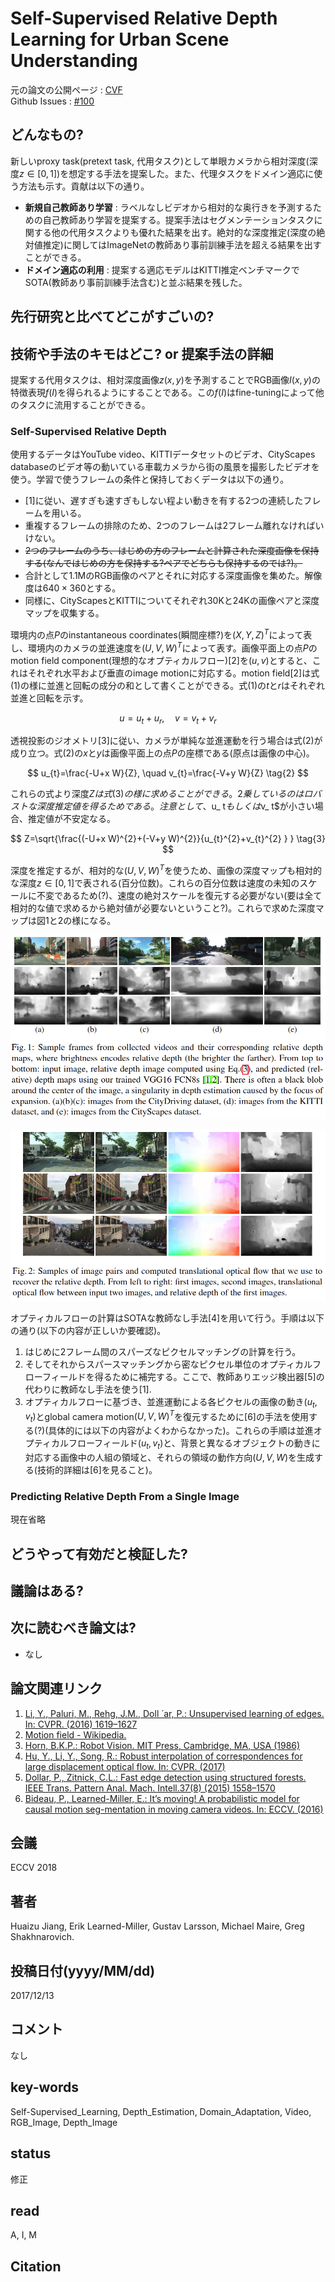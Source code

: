 # Self-Supervised Relative Depth Learning for Urban Scene Understanding

元の論文の公開ページ : [CVF](http://openaccess.thecvf.com/content_ECCV_2018/html/Huaizu_Jiang_Self-Supervised_Relative_Depth_ECCV_2018_paper.html)  
Github Issues : [#100](https://github.com/Obarads/obarads.github.io/issues/100)

## どんなもの?
新しいproxy task(pretext task, 代用タスク)として単眼カメラから相対深度(深度$z\in[0,1]$)を想定する手法を提案した。また、代理タスクをドメイン適応に使う方法も示す。貢献は以下の通り。

- **新規自己教師あり学習** : ラベルなしビデオから相対的な奥行きを予測するための自己教師あり学習を提案する。提案手法はセグメンテーションタスクに関する他の代用タスクよりも優れた結果を出す。絶対的な深度推定(深度の絶対値推定)に関してはImageNetの教師あり事前訓練手法を超える結果を出すことができる。
- **ドメイン適応の利用** : 提案する適応モデルはKITTI推定ベンチマークでSOTA(教師あり事前訓練手法含む)と並ぶ結果を残した。

## 先行研究と比べてどこがすごいの?

## 技術や手法のキモはどこ? or 提案手法の詳細
提案する代用タスクは、相対深度画像$z(x,y)$を予測することでRGB画像$I(x,y)$の特徴表現$f(I)$を得られるようにすることである。この$f(I)$はfine-tuningによって他のタスクに流用することができる。

### Self-Supervised Relative Depth
使用するデータはYouTube video、KITTIデータセットのビデオ、CityScapes databaseのビデオ等の動いている車載カメラから街の風景を撮影したビデオを使う。学習で使うフレームの条件と保持しておくデータは以下の通り。

- [1]に従い、遅すぎも速すぎもしない程よい動きを有する2つの連続したフレームを用いる。
- 重複するフレームの排除のため、2つのフレームは2フレーム離れなければいけない。
- ~~2つのフレームのうち、はじめの方のフレームと計算された深度画像を保持する(なんではじめの方を保持する?ペアでどちらも保持するのでは?)。~~
- 合計として1.1MのRGB画像のペアとそれに対応する深度画像を集めた。解像度は$640\times 360$とする。
- 同様に、CityScapesとKITTIについてそれぞれ30Kと24Kの画像ペアと深度マップを収集する。

環境内の点$P$のinstantaneous coordinates(瞬間座標?)を$(X, Y, Z)^{T}$によって表し、環境内のカメラの並進速度を$(U, V, W)^{T}$によって表す。画像平面上の点$P$のmotion field component(理想的なオプティカルフロー)[2]を$(u,v)$とすると、これはそれぞれ水平および垂直のimage motionに対応する。motion field[2]は式(1)の様に並進と回転の成分の和として書くことができる。式(1)の$t$と$r$はそれぞれ並進と回転を示す。

$$
u=u_{t}+u_{r}, \quad v=v_{t}+v_{r} \tag{1}
$$

透視投影のジオメトリ[3]に従い、カメラが単純な並進運動を行う場合は式(2)が成り立つ。式(2)の$x$と$y$は画像平面上の点$P$の座標である(原点は画像の中心)。

$$
u_{t}=\frac{-U+x W}{Z}, \quad v_{t}=\frac{-V+y W}{Z} \tag{2}
$$

これらの式より深度$Zは式(3)の様に求めることができる。2乗しているのはロバストな深度推定値を得るためである。注意として、$u_ t$もしくは$v_ t$が小さい場合、推定値が不安定なる。

$$
Z=\sqrt{\frac{(-U+x W)^{2}+(-V+y W)^{2}}{u_{t}^{2}+v_{t}^{2} } } \tag{3}
$$

深度を推定するが、相対的な$(U,V,W)^T$を使うため、画像の深度マップも相対的な深度$z\in[0,1]$で表される(百分位数)。これらの百分位数は速度の未知のスケールに不変であるため(?)、速度の絶対スケールを復元する必要がない(要は全て相対的な値で求めるから絶対値が必要ないということ?)。これらで求めた深度マップは図1と2の様になる。

![fig1](img/SRDLfUSU/fig1.png)

![fig2](img/SRDLfUSU/fig2.png)

オプティカルフローの計算はSOTAな教師なし手法[4]を用いて行う。手順は以下の通り(以下の内容が正しいか要確認)。

1. はじめに2フレーム間のスパーズなピクセルマッチングの計算を行う。
2. そしてそれからスパースマッチングから密なピクセル単位のオプティカルフローフィールドを得るために補完する。ここで、教師ありエッジ検出器[5]の代わりに教師なし手法を使う[1].
3. オプティカルフローに基づき、並進運動による各ピクセルの画像の動き$(u_ t,v_ t)$とglobal camera motion$(U,V,W)^T$を復元するために[6]の手法を使用する(?)(具体的には以下の内容がよくわからなかった)。これらの手順は並進オプティカルフローフィールド$(u_ t, v_ t)$と、背景と異なるオブジェクトの動きに対応する画像中の人組の領域と、それらの領域の動作方向$(U,V,W)$を生成する(技術的詳細は[6]を見ること)。

### Predicting Relative Depth From a Single Image
現在省略

## どうやって有効だと検証した?

## 議論はある?

## 次に読むべき論文は?
- なし

## 論文関連リンク
1. [Li, Y., Paluri, M., Rehg, J.M., Doll ́ ar, P.: Unsupervised learning of edges. In: CVPR. (2016) 1619–1627](https://arxiv.org/abs/1511.04166)
2. [Motion field - Wikipedia.](https://en.wikipedia.org/wiki/Motion_field)
3. [Horn, B.K.P.: Robot Vision. MIT Press, Cambridge, MA, USA (1986)](https://www.amazon.co.jp/Vision-Electrical-Engineering-Computer-Science/dp/0262081598)
4. [Hu, Y., Li, Y., Song, R.: Robust interpolation of correspondences for large displacement optical flow. In: CVPR. (2017)](http://openaccess.thecvf.com/content_cvpr_2017/papers/Hu_Robust_Interpolation_of_CVPR_2017_paper.pdf)
5. [Dollar, P., Zitnick, C.L.: Fast edge detection using structured forests. IEEE Trans. Pattern Anal. Mach. Intell.37(8) (2015) 1558–1570](https://arxiv.org/pdf/1406.5549.pdf)
6. [Bideau, P., Learned-Miller, E.: It’s moving! A probabilistic model for causal motion seg-mentation in moving camera videos. In: ECCV. (2016)](https://arxiv.org/abs/1604.00136)

## 会議
ECCV 2018

## 著者
Huaizu Jiang, Erik Learned-Miller, Gustav Larsson, Michael Maire, Greg Shakhnarovich.

## 投稿日付(yyyy/MM/dd)
2017/12/13

## コメント
なし

## key-words
Self-Supervised_Learning, Depth_Estimation, Domain_Adaptation, Video, RGB_Image, Depth_Image

## status
修正

## read
A, I, M

## Citation

